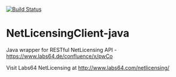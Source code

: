 [![Build Status](https://travis-ci.org/r-brown/NetLicensingClient-java.svg?branch=master)](https://travis-ci.org/r-brown/NetLicensingClient-java)

NetLicensingClient-java
=======================

Java wrapper for RESTful NetLicensing API - https://www.labs64.de/confluence/x/pwCo

Visit Labs64 NetLicensing at http://www.labs64.com/netlicensing/
